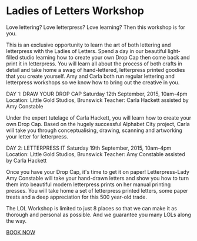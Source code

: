 # Ladies of Letters Workshop

Love lettering? Love letterpress? Love learning? Then this workshop is for you.

This is an exclusive opportunity to learn the art of both lettering and letterpress with the Ladies of Letters. Spend a day in our beautiful light-filled studio learning how to create your own Drop Cap then come back and print it in letterpress. You will learn all about the process of both crafts in detail and take home a swag of hand-lettered, letterpress printed goodies that you create yourself. Amy and Carla both run regular lettering and letterpress workshops so we know how to bring out the creative in you.

DAY 1: DRAW YOUR DROP CAP
Saturday 12th September, 2015, 10am-4pm
Location: Little Gold Studios, Brunswick
Teacher: Carla Hackett assisted by Amy Constable

Under the expert tutelage of Carla Hackett, you will learn how to create your own Drop Cap. Based on the hugely successful Alphabet City project, Carla will take you through conceptualising, drawing, scanning and artworking your letter for letterpress.

DAY 2: LETTERPRESS IT
Saturday 19th September, 2015, 10am-4pm
Location: Little Gold Studios, Brunswick
Teacher: Amy Constable assisted by Carla Hackett

Once you have your Drop Cap, it's time to get it on paper! Letterpress-Lady Amy Constable will take your hand-drawn letters and show you how to turn them into beautiful modern letterpress prints on her manual printing presses. You will take home a set of letterpress printed letters, some paper treats and a deep appreciation for this 500 year-old trade.

The LOL Workshop is limited to just 8 places so that we can make it as thorough and personal as possible. And we guarantee you many LOLs along the way.

[BOOK NOW](http://www.ladiesofletters.com.au/alphabet/lol-workshop)